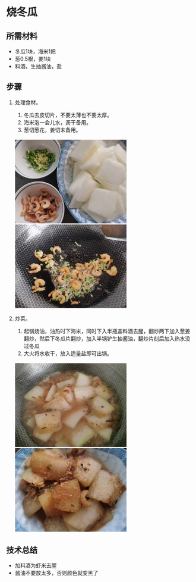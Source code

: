 # 烧冬瓜

## 所需材料

* 冬瓜1块，海米1把
* 葱0.5根，姜1块
* 料酒，生抽酱油，盐

## 步骤

1. 处理食材。
    1. 冬瓜去皮切片，不要太薄也不要太厚。
    1. 海米泡一会儿水，沥干备用。
    1. 葱切葱花，姜切末备用。

    <br />
    <img src="../img/wax_gourd1.jpeg" width="300" />
    <img src="../img/wax_gourd2.jpeg" width="300" />

1. 炒菜。
    1. 起锅烧油，油热时下海米，同时下入半瓶盖料酒去腥，翻炒两下加入葱姜翻炒，然后下冬瓜片翻炒，加入半锅铲生抽酱油，翻炒片刻后加入热水没过冬瓜
    1. 大火将水收干，放入适量盐即可出锅。

    <br />
    <img src="../img/wax_gourd3.jpeg" width="300" />
    <img src="../img/wax_gourd4.jpeg" width="300" />

## 技术总结

* 加料酒为虾米去腥
* 酱油不要放太多，否则颜色就变黑了
